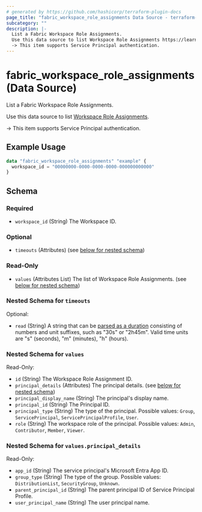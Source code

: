 ```yaml
---
# generated by https://github.com/hashicorp/terraform-plugin-docs
page_title: "fabric_workspace_role_assignments Data Source - terraform-provider-fabric"
subcategory: ""
description: |-
  List a Fabric Workspace Role Assignments.
  Use this data source to list Workspace Role Assignments https://learn.microsoft.com/fabric/fundamentals/roles-workspaces.
  -> This item supports Service Principal authentication.
---
```


# fabric_workspace_role_assignments (Data Source)

List a Fabric Workspace Role Assignments.

Use this data source to list [Workspace Role Assignments](https://learn.microsoft.com/fabric/fundamentals/roles-workspaces).

-> This item supports Service Principal authentication.

## Example Usage

```terraform
data "fabric_workspace_role_assignments" "example" {
  workspace_id = "00000000-0000-0000-0000-000000000000"
}
```

<!-- schema generated by tfplugindocs -->
## Schema

### Required

- `workspace_id` (String) The Workspace ID.

### Optional

- `timeouts` (Attributes) (see [below for nested schema](#nestedatt--timeouts))

### Read-Only

- `values` (Attributes List) The list of Workspace Role Assignments. (see [below for nested schema](#nestedatt--values))

<a id="nestedatt--timeouts"></a>

### Nested Schema for `timeouts`

Optional:

- `read` (String) A string that can be [parsed as a duration](https://pkg.go.dev/time#ParseDuration) consisting of numbers and unit suffixes, such as "30s" or "2h45m". Valid time units are "s" (seconds), "m" (minutes), "h" (hours).

<a id="nestedatt--values"></a>

### Nested Schema for `values`

Read-Only:

- `id` (String) The Workspace Role Assignment ID.
- `principal_details` (Attributes) The principal details. (see [below for nested schema](#nestedatt--values--principal_details))
- `principal_display_name` (String) The principal's display name.
- `principal_id` (String) The Principal ID.
- `principal_type` (String) The type of the principal. Possible values: `Group`, `ServicePrincipal`, `ServicePrincipalProfile`, `User`.
- `role` (String) The workspace role of the principal. Possible values: `Admin`, `Contributor`, `Member`, `Viewer`.

<a id="nestedatt--values--principal_details"></a>

### Nested Schema for `values.principal_details`

Read-Only:

- `app_id` (String) The service principal's Microsoft Entra App ID.
- `group_type` (String) The type of the group. Possible values: `DistributionList`, `SecurityGroup`, `Unknown`.
- `parent_principal_id` (String) The parent principal ID of Service Principal Profile.
- `user_principal_name` (String) The user principal name.
